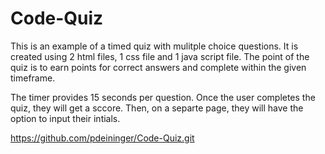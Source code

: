# Code-Quiz

This is an example of a timed quiz with mulitple choice questions.  It is created using 2 html files, 1 css file and 1 java script file.  The point of the quiz is to earn points for correct answers and complete within the given timeframe. 

The timer provides 15 seconds per question.  Once the user completes the quiz, they will get a sccore.  Then, on a separte page, they will have the option to input their intials.  

https://github.com/pdeininger/Code-Quiz.git

